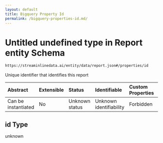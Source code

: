```yaml
---
layout: default
title: Bigquery Property Id
permalink: /bigquery-properties-id.md/
---
```

# Untitled undefined type in Report entity Schema

```txt
https://streaminlinedata.ai/entity/data/report.json#/properties/id
```

Unique identifier that identifies this report

| Abstract            | Extensible | Status         | Identifiable            | Custom Properties | Additional Properties | Access Restrictions | Defined In                                                     |
| :------------------ | :--------- | :------------- | :---------------------- | :---------------- | :-------------------- | :------------------ | :------------------------------------------------------------- |
| Can be instantiated | No         | Unknown status | Unknown identifiability | Forbidden         | Allowed               | none                | [report.json*](report.md "open original schema") |

## id Type

unknown
